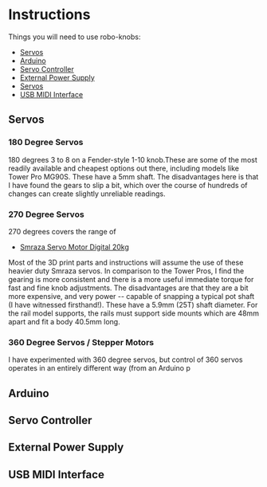 # Instructions

Things you will need to use robo-knobs:
- [Servos](https://github.com/narad/robo-knob/blob/main/instructions/README.md#Servos)
- [Arduino](https://github.com/narad/robo-knob/blob/main/instructions/README.md#Arduino)
- [Servo Controller](https://github.com/narad/robo-knob/blob/main/instructions/README.md#Servo-Controller)
- [External Power Supply](https://github.com/narad/robo-knob/blob/main/instructions/README.md#external-power-supply)
- [Servos](https://github.com/narad/robo-knob/blob/main/instructions/README.md#Servos)
- [USB MIDI Interface](https://github.com/narad/robo-knob/blob/main/instructions/README.md#Servos)


## Servos

### 180 Degree Servos

180 degrees  3 to 8 on a Fender-style 1-10 knob.These are some of the most readily available and cheapest options out there, including models like Tower Pro MG90S.  These have a 5mm shaft.  The disadvantages here is that I have found the gears to slip a bit, which over the course of hundreds of changes can create slightly unreliable readings.

### 270 Degree Servos

270 degrees covers the range of 

- [Smraza Servo Motor Digital 20kg](https://www.amazon.co.jp/gp/product/B087D1LWB3/ref=ppx_yo_dt_b_asin_title_o07_s00?ie=UTF8&psc=1)

Most of the 3D print parts and instructions will assume the use of these heavier duty Smraza servos.  In comparison to the Tower Pros, I find the gearing is more consistent and there is a more useful immediate torque for fast and fine knob adjustments.  The disadvantages are that they are a bit more expensive, and very power -- capable of snapping a typical pot shaft (I have witnessed firsthand!).  These have a 5.9mm (25T) shaft diameter.  For the rail model supports, the rails must support side mounts which are 48mm apart and fit a body 40.5mm long.

### 360 Degree Servos / Stepper Motors

I have experimented with 360 degree servos, but control of 360 servos operates in an entirely different way (from an Arduino p


## Arduino

## Servo Controller

## External Power Supply

## USB MIDI Interface
